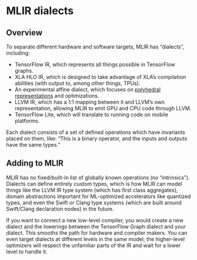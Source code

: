 # MLIR dialects

## Overview


To separate different hardware and software targets, MLIR has “dialects”,
including:

* TensorFlow IR, which represents all things possible in TensorFlow graphs.
* XLA HLO IR, which is designed to take advantage of XLA’s compilation
  abilities (with output to, among other things, TPUs).
* An experimental affine dialect, which focuses on
  [polyhedral representations](https://en.wikipedia.org/wiki/Polytope_model)
  and optimizations.
* LLVM IR, which has a 1:1 mapping between it and LLVM’s own representation,
  allowing MLIR to emit GPU and CPU code through LLVM.
* TensorFlow Lite, which will translate to running code on mobile platforms.

Each dialect consists of a set of defined operations which have invariants
placed on them, like: “This is a binary operator, and the inputs and outputs
have the same types.”

## Adding to MLIR

MLIR has no fixed/built-in list of globally known operations (no “intrinsics”).
Dialects can define entirely custom types, which is how MLIR can model things
like the LLVM IR type system (which has first class aggregates), domain
abstractions important for ML-optimized accelerators like quantized types, and
even the Swift or Clang type systems (which are built around Swift/Clang
declaration nodes) in the future.

If you want to connect a new low-level compiler, you would create a new dialect
and the lowerings between the TensorFlow Graph dialect and your dialect.
This smooths the path for hardware and compiler makers. You can even target
dialects at different levels in the same model; the higher-level optimizers
will respect the unfamiliar parts of the IR and wait for a lower level to handle
it.
